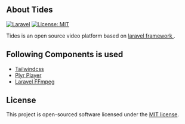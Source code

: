 ## About Tides
[![Laravel](https://github.com/stefanosgeo/tides/actions/workflows/build.yml/badge.svg?branch=develop)](https://github.com/stefanosgeo/tides/actions/workflows/build.yml)
[![License: MIT](https://img.shields.io/badge/License-MIT-yellow.svg)](https://opensource.org/licenses/MIT)

Tides is an open source video platform based on <a  href="https://laravel.com" target="_blank"> laravel framework </a>. 

## Following Components is used

- <a href="https://tailwindcss.com/" target="_blank"> Tailwindcss </a> 
- <a href="https://plyr.io/" target="_blank"> Plyr Player </a>
- <a href="https://github.com/protonemedia/laravel-ffmpeg" target="_blank"> Laravel FFmpeg </a>

## License

This project is open-sourced software licensed under the [MIT license](https://opensource.org/licenses/MIT).
